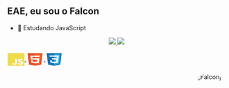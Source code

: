## EAE, eu sou o Falcon

- 🔭 Estudando JavaScript

<div align="center">
  <a href="https://github.com/Falconjw">
  <img height="180em" src="https://github-readme-stats.vercel.app/api?username=Falconjw&show_icons=true&theme=onedark&include_all_commits=true&count_private=true"/> 
    <img height="180em" src=
         "https://github-readme-stats.vercel.app/api/top-langs/?username=Falconjw&layout=compact&langs_count=7&theme=onedark"/>
</div>
<div style="display: inline_block"><br>
  <img align="center" alt="Falcon-Js" height="30" width="40" src="https://raw.githubusercontent.com/devicons/devicon/master/icons/javascript/javascript-plain.svg">
  <img align="center" alt="Falcon-HTML" height="30" width="40" src="https://raw.githubusercontent.com/devicons/devicon/master/icons/html5/html5-original.svg">
  <img align="center" alt="Falcon-CSS" height="30" width="40" src="https://raw.githubusercontent.com/devicons/devicon/master/icons/css3/css3-original.svg">
  
 <div style="display: inline_block"><br>
  <img align="right" alt="Falconjw" height="150" style="border-radius:50px;" src="https://c.tenor.com/R_nROiO_UAkAAAAC/chard-os-foda.gif">
</div>
 
